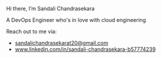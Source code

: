 Hi there, I’m Sandali Chandrasekara

A DevOps Engineer who's in love with cloud engineering

Reach out to me via:
- sandalichandrasekarat20@gmail.com
- www.linkedin.com/in/sandali-chandrasekara-b57774239 


<!---
SandaliChandrasekara/SandaliChandrasekara is a ✨ special ✨ repository because its `README.md` (this file) appears on your GitHub profile.
You can click the Preview link to take a look at your changes.
--->
